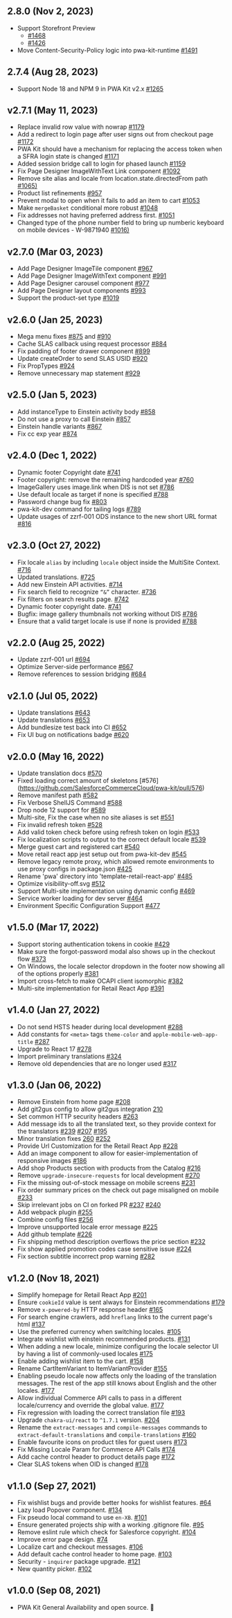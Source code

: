 ## 2.8.0 (Nov 2, 2023)
-   Support Storefront Preview
    - [#1468](https://github.com/SalesforceCommerceCloud/pwa-kit/pull/1468)
    - [#1426](https://github.com/SalesforceCommerceCloud/pwa-kit/pull/1426)
-   Move Content-Security-Policy logic into pwa-kit-runtime [#1491](https://github.com/SalesforceCommerceCloud/pwa-kit/pull/1491)

## 2.7.4 (Aug 28, 2023)
-   Support Node 18 and NPM 9 in PWA Kit v2.x [#1265](https://github.com/SalesforceCommerceCloud/pwa-kit/pull/1265)

## v2.7.1 (May 11, 2023)

-   Replace invalid row value with nowrap [#1179](https://github.com/SalesforceCommerceCloud/pwa-kit/pull/1179)
-   Add a redirect to login page after user signs out from checkout page [#1172](https://github.com/SalesforceCommerceCloud/pwa-kit/pull/1172)
-   PWA Kit should have a mechanism for replacing the access token when a SFRA login state is changed [#1171](https://github.com/SalesforceCommerceCloud/pwa-kit/pull/1171)
-   Added session bridge call to login for phased launch [#1159](https://github.com/SalesforceCommerceCloud/pwa-kit/pull/1159)
-   Fix Page Designer ImageWithText Link component [#1092](https://github.com/SalesforceCommerceCloud/pwa-kit/pull/1092)
-   Remove site alias and locale from location.state.directedFrom path [#1065)](https://github.com/SalesforceCommerceCloud/pwa-kit/pull/1065)
-   Product list refinements [#957](https://github.com/SalesforceCommerceCloud/pwa-kit/pull/957)
-   Prevent modal to open when it fails to add an item to cart [#1053](https://github.com/SalesforceCommerceCloud/pwa-kit/pull/1053)
-   Make `mergeBasket` conditional more robust [#1048](https://github.com/SalesforceCommerceCloud/pwa-kit/pull/1048)
-   Fix addresses not having preferred address first. [#1051](https://github.com/SalesforceCommerceCloud/pwa-kit/pull/1051)
-   Changed type of the phone number field to bring up numberic keyboard on mobile devices - W-9871940 [#1016)](https://github.com/SalesforceCommerceCloud/pwa-kit/pull/1016)

## v2.7.0 (Mar 03, 2023)

-   Add Page Designer ImageTile component [#967](https://github.com/SalesforceCommerceCloud/pwa-kit/pull/967)
-   Add Page Designer ImageWithText component [#991](https://github.com/SalesforceCommerceCloud/pwa-kit/pull/991)
-   Add Page Designer carousel component [#977](https://github.com/SalesforceCommerceCloud/pwa-kit/pull/977)
-   Add Page Designer layout components [#993](https://github.com/SalesforceCommerceCloud/pwa-kit/pull/993)
-   Support the product-set type [#1019](https://github.com/SalesforceCommerceCloud/pwa-kit/pull/1019)

## v2.6.0 (Jan 25, 2023)

-   Mega menu fixes [#875](https://github.com/SalesforceCommerceCloud/pwa-kit/pull/875) and [#910](https://github.com/SalesforceCommerceCloud/pwa-kit/pull/910)
-   Cache SLAS callback using request processor [#884](https://github.com/SalesforceCommerceCloud/pwa-kit/pull/884)
-   Fix padding of footer drawer component [#899](https://github.com/SalesforceCommerceCloud/pwa-kit/pull/899)
-   Update createOrder to send SLAS USID [#920](https://github.com/SalesforceCommerceCloud/pwa-kit/pull/920)
-   Fix PropTypes [#924](https://github.com/SalesforceCommerceCloud/pwa-kit/pull/924)
-   Remove unnecessary map statement [#929](https://github.com/SalesforceCommerceCloud/pwa-kit/pull/929)

## v2.5.0 (Jan 5, 2023)

-   Add instanceType to Einstein activity body [#858](https://github.com/SalesforceCommerceCloud/pwa-kit/pull/858)
-   Do not use a proxy to call Einstein [#857](https://github.com/SalesforceCommerceCloud/pwa-kit/pull/857)
-   Einstein handle variants [#867](https://github.com/SalesforceCommerceCloud/pwa-kit/pull/867)
-   Fix cc exp year [#874](https://github.com/SalesforceCommerceCloud/pwa-kit/pull/874)

## v2.4.0 (Dec 1, 2022)

-   Dynamic footer Copyright date [#741](https://github.com/SalesforceCommerceCloud/pwa-kit/pull/741)
-   Footer copyright: remove the remaining hardcoded year [#760](https://github.com/SalesforceCommerceCloud/pwa-kit/pull/760)
-   ImageGallery uses image.link when DIS is not set [#786](https://github.com/SalesforceCommerceCloud/pwa-kit/pull/786)
-   Use default locale as target if none is specified [#788](https://github.com/SalesforceCommerceCloud/pwa-kit/pull/788)
-   Password change bug fix [#803](https://github.com/SalesforceCommerceCloud/pwa-kit/pull/803)
-   pwa-kit-dev command for tailing logs [#789](https://github.com/SalesforceCommerceCloud/pwa-kit/pull/789)
-   Update usages of zzrf-001 ODS instance to the new short URL format [#816](https://github.com/SalesforceCommerceCloud/pwa-kit/pull/816)

## v2.3.0 (Oct 27, 2022)

-   Fix locale `alias` by including `locale` object inside the MultiSite Context. [#716](https://github.com/SalesforceCommerceCloud/pwa-kit/pull/716)
-   Updated translations. [#725](https://github.com/SalesforceCommerceCloud/pwa-kit/pull/725)
-   Add new Einstein API activities. [#714](https://github.com/SalesforceCommerceCloud/pwa-kit/pull/714)
-   Fix search field to recognize `“&”` character. [#736](https://github.com/SalesforceCommerceCloud/pwa-kit/pull/736)
-   Fix filters on search results page. [#742](https://github.com/SalesforceCommerceCloud/pwa-kit/pull/742)
-   Dynamic footer copyright date. [#741](https://github.com/SalesforceCommerceCloud/pwa-kit/pull/741)
-   Bugfix: image gallery thumbnails not working without DIS [#786](https://github.com/SalesforceCommerceCloud/pwa-kit/pull/786)
-   Ensure that a valid target locale is use if none is provided [#788](https://github.com/SalesforceCommerceCloud/pwa-kit/pull/788)

## v2.2.0 (Aug 25, 2022)

-   Update zzrf-001 url [#694](https://github.com/SalesforceCommerceCloud/pwa-kit/pull/694)
-   Optimize Server-side performance [#667](https://github.com/SalesforceCommerceCloud/pwa-kit/pull/667)
-   Remove references to session bridging [#684](https://github.com/SalesforceCommerceCloud/pwa-kit/pull/684)

## v2.1.0 (Jul 05, 2022)

-   Update translations [#643](https://github.com/SalesforceCommerceCloud/pwa-kit/pull/643)
-   Update translations [#653](https://github.com/SalesforceCommerceCloud/pwa-kit/pull/653)
-   Add bundlesize test back into CI [#652](https://github.com/SalesforceCommerceCloud/pwa-kit/pull/652)
-   Fix UI bug on notifications badge [#620](https://github.com/SalesforceCommerceCloud/pwa-kit/pull/620)

## v2.0.0 (May 16, 2022)

-   Update translation docs [#570](https://github.com/SalesforceCommerceCloud/pwa-kit/pull/570)
-   Fixed loading correct amount of skeletons [#576] (https://github.com/SalesforceCommerceCloud/pwa-kit/pull/576)
-   Remove manifest path [#582](https://github.com/SalesforceCommerceCloud/pwa-kit/pull/582)
-   Fix Verbose ShellJS Command [#588](https://github.com/SalesforceCommerceCloud/pwa-kit/pull/588)
-   Drop node 12 support for [#589](https://github.com/SalesforceCommerceCloud/pwa-kit/pull/589)
-   Multi-site, Fix the case when no site aliases is set [#551](https://github.com/SalesforceCommerceCloud/pwa-kit/pull/551)
-   Fix invalid refresh token [#528](https://github.com/SalesforceCommerceCloud/pwa-kit/pull/528)
-   Add valid token check before using refresh token on login [#533](https://github.com/SalesforceCommerceCloud/pwa-kit/pull/533)
-   Fix localization scripts to output to the correct default locale [#539](https://github.com/SalesforceCommerceCloud/pwa-kit/pull/539)
-   Merge guest cart and registered cart [#540](https://github.com/SalesforceCommerceCloud/pwa-kit/pull/540)
-   Move retail react app jest setup out from pwa-kit-dev [#545](https://github.com/SalesforceCommerceCloud/pwa-kit/pull/545)
-   Remove legacy remote proxy, which allowed remote environments to use proxy configs in package.json [#425](https://github.com/SalesforceCommerceCloud/pwa-kit/pull/425)
-   Rename 'pwa' directory into 'template-retail-react-app' [#485](https://github.com/SalesforceCommerceCloud/pwa-kit/pull/485)
-   Optimize visibility-off.svg [#512](https://github.com/SalesforceCommerceCloud/pwa-kit/pull/512)
-   Support Multi-site implementation using dynamic config [#469](https://github.com/SalesforceCommerceCloud/pwa-kit/pull/469)
-   Service worker loading for dev server [#464](https://github.com/SalesforceCommerceCloud/pwa-kit/pull/464)
-   Environment Specific Configuration Support [#477](https://github.com/SalesforceCommerceCloud/pwa-kit/pull/447)

## v1.5.0 (Mar 17, 2022)

-   Support storing authentication tokens in cookie [#429](https://github.com/SalesforceCommerceCloud/pwa-kit/pull/429)
-   Make sure the forgot-password modal also shows up in the checkout flow [#373](https://github.com/SalesforceCommerceCloud/pwa-kit/pull/373)
-   On Windows, the locale selector dropdown in the footer now showing all of the options properly [#381](https://github.com/SalesforceCommerceCloud/pwa-kit/pull/381)
-   Import cross-fetch to make OCAPI client isomorphic [#382](https://github.com/SalesforceCommerceCloud/pwa-kit/pull/382)
-   Multi-site implementation for Retail React App [#391](https://github.com/SalesforceCommerceCloud/pwa-kit/pull/391)

## v1.4.0 (Jan 27, 2022)

-   Do not send HSTS header during local development [#288](https://github.com/SalesforceCommerceCloud/pwa-kit/pull/288)
-   Add constants for `<meta>` tags `theme-color` and `apple-mobile-web-app-title` [#287](https://github.com/SalesforceCommerceCloud/pwa-kit/pull/287)
-   Upgrade to React 17 [#278](https://github.com/SalesforceCommerceCloud/pwa-kit/pull/278)
-   Import preliminary translations [#324](https://github.com/SalesforceCommerceCloud/pwa-kit/pull/324)
-   Remove old dependencies that are no longer used [#317](https://github.com/SalesforceCommerceCloud/pwa-kit/pull/317)

## v1.3.0 (Jan 06, 2022)

-   Remove Einstein from home page [#208](https://github.com/SalesforceCommerceCloud/pwa-kit/pull/208)
-   Add git2gus config to allow git2gus integration [210](https://github.com/SalesforceCommerceCloud/pwa-kit/pull/210)
-   Set common HTTP security headers [#263](https://github.com/SalesforceCommerceCloud/pwa-kit/pull/263)
-   Add message ids to all the translated text, so they provide context for the translators [#239](https://github.com/SalesforceCommerceCloud/pwa-kit/pull/239) [#207](https://github.com/SalesforceCommerceCloud/pwa-kit/pull/207) [#195](https://github.com/SalesforceCommerceCloud/pwa-kit/pull/195)
-   Minor translation fixes [260](https://github.com/SalesforceCommerceCloud/pwa-kit/pull/260) [#252](https://github.com/SalesforceCommerceCloud/pwa-kit/pull/252)
-   Provide Url Customization for the Retail React App [#228](https://github.com/SalesforceCommerceCloud/pwa-kit/pull/228/files)
-   Add an image component to allow for easier-implementation of responsive images [#186](https://github.com/SalesforceCommerceCloud/pwa-kit/pull/186)
-   Add shop Products section with products from the Catalog [#216](https://github.com/SalesforceCommerceCloud/pwa-kit/pull/216)
-   Remove `upgrade-insecure-requests` for local development [#270](https://github.com/SalesforceCommerceCloud/pwa-kit/pull/270)
-   Fix the missing out-of-stock message on mobile screens [#231](https://github.com/SalesforceCommerceCloud/pwa-kit/pull/231)
-   Fix order summary prices on the check out page misaligned on mobile [#233](https://github.com/SalesforceCommerceCloud/pwa-kit/pull/233)
-   Skip irrelevant jobs on CI on forked PR [#237](https://github.com/SalesforceCommerceCloud/pwa-kit/pull/237) [#240](https://github.com/SalesforceCommerceCloud/pwa-kit/pull/240)
-   Add webpack plugin [#255](https://github.com/SalesforceCommerceCloud/pwa-kit/pull/255)
-   Combine config files [#256](https://github.com/SalesforceCommerceCloud/pwa-kit/pull/256)
-   Improve unsupported locale error message [#225](https://github.com/SalesforceCommerceCloud/pwa-kit/pull/225)
-   Add github template [#226](https://github.com/SalesforceCommerceCloud/pwa-kit/pull/226)
-   Fix shipping method description overflows the price section [#232](https://github.com/SalesforceCommerceCloud/pwa-kit/pull/232)
-   Fix show applied promotion codes case sensitive issue [#224](https://github.com/SalesforceCommerceCloud/pwa-kit/pull/224)
-   Fix section subtitle incorrect prop warning [#282](https://github.com/SalesforceCommerceCloud/pwa-kit/pull/282)

## v1.2.0 (Nov 18, 2021)

-   Simplify homepage for Retail React App [#201](https://github.com/SalesforceCommerceCloud/pwa-kit/pull/201)
-   Ensure `cookieId` value is sent always for Einstein recommendations [#179](https://github.com/SalesforceCommerceCloud/pwa-kit/pull/179)
-   Remove `x-powered-by` HTTP response header [#165](https://github.com/SalesforceCommerceCloud/pwa-kit/pull/165)
-   For search engine crawlers, add `hreflang` links to the current page's html [#137](https://github.com/SalesforceCommerceCloud/pwa-kit/pull/137)
-   Use the preferred currency when switching locales. [#105](https://github.com/SalesforceCommerceCloud/pwa-kit/pull/105)
-   Integrate wishlist with einstein recommended products. [#131](https://github.com/SalesforceCommerceCloud/pwa-kit/pull/131)
-   When adding a new locale, minimize configuring the locale selector UI by having a list of commonly-used locales [#175](https://github.com/SalesforceCommerceCloud/pwa-kit/pull/175)
-   Enable adding wishlist item to the cart. [#158](https://github.com/SalesforceCommerceCloud/pwa-kit/pull/158)
-   Rename CartItemVariant to ItemVariantProvider [#155](https://github.com/SalesforceCommerceCloud/pwa-kit/pull/155)
-   Enabling pseudo locale now affects only the loading of the translation messages. The rest of the app still knows about English and the other locales. [#177](https://github.com/SalesforceCommerceCloud/pwa-kit/pull/177)
-   Allow individual Commerce API calls to pass in a different locale/currency and override the global value. [#177](https://github.com/SalesforceCommerceCloud/pwa-kit/pull/177)
-   Fix regression with loading the correct translation file [#193](https://github.com/SalesforceCommerceCloud/pwa-kit/pull/193)
-   Upgrade `chakra-ui/react` to `^1.7.1` version. [#204](https://github.com/SalesforceCommerceCloud/pwa-kit/pull/204)
-   Rename the `extract-messages` and `compile-messages` commands to `extract-default-translations` and `compile-translations` [#160](https://github.com/SalesforceCommerceCloud/pwa-kit/pull/160)
-   Enable favourite icons on product tiles for guest users [#173](https://github.com/SalesforceCommerceCloud/pwa-kit/pull/173)
-   Fix Missing Locale Param for Commerce API Calls [#174](https://github.com/SalesforceCommerceCloud/pwa-kit/pull/174)
-   Add cache control header to product details page [#172](https://github.com/SalesforceCommerceCloud/pwa-kit/pull/172)
-   Clear SLAS tokens when OID is changed [#178](https://github.com/SalesforceCommerceCloud/pwa-kit/pull/178)

## v1.1.0 (Sep 27, 2021)

-   Fix wishlist bugs and provide better hooks for wishlist features. [#64](https://github.com/SalesforceCommerceCloud/pwa-kit/pull/64)
-   Lazy load Popover component. [#134](https://github.com/SalesforceCommerceCloud/pwa-kit/pull/134)
-   Fix pseudo local command to use `en-XB`. [#101](https://github.com/SalesforceCommerceCloud/pwa-kit/pull/101)
-   Ensure generated projects ship with a working .gitignore file. [#95](https://github.com/SalesforceCommerceCloud/pwa-kit/pull/95)
-   Remove eslint rule which check for Salesforce copyright. [#104](https://github.com/SalesforceCommerceCloud/pwa-kit/pull/104)
-   Improve error page design. [#74](https://github.com/SalesforceCommerceCloud/pwa-kit/pull/74)
-   Localize cart and checkout messages. [#106](https://github.com/SalesforceCommerceCloud/pwa-kit/pull/106)
-   Add default cache control header to home page. [#103](https://github.com/SalesforceCommerceCloud/pwa-kit/pull/103)
-   Security - `inquirer` package upgrade. [#121](https://github.com/SalesforceCommerceCloud/pwa-kit/pull/121)
-   New quantity picker. [#102](https://github.com/SalesforceCommerceCloud/pwa-kit/pull/102)

## v1.0.0 (Sep 08, 2021)

-   PWA Kit General Availability and open source. 🎉
